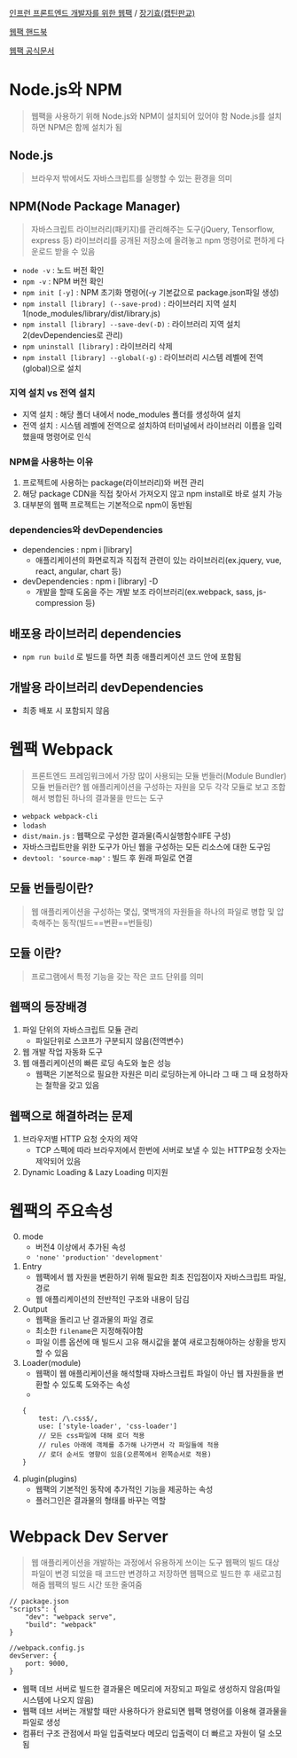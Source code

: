 [인프런 프론트엔드 개발자를 위한 웹팩](https://inf.run/6AGY) / [장기효(캡틴판교)](https://joshua1988.github.io/)  

[웹팩 핸드북](https://joshua1988.github.io/webpack-guide/)  

[웹팩 공식문서](https://webpack.js.org/concepts/)  


# Node.js와 NPM
> 웹팩을 사용하기 위해 Node.js와 NPM이 설치되어 있어야 함
> Node.js를 설치하면 NPM은 함께 설치가 됨

## Node.js
> 브라우저 밖에서도 자바스크립트를 실행할 수 있는 환경을 의미

## NPM(Node Package Manager)
> 자바스크립트 라이브러리(패키지)를 관리해주는 도구(jQuery, Tensorflow, express 등)
> 라이브러리를 공개된 저장소에 올려놓고 npm 명령어로 편하게 다운로드 받을 수 있음
- `node -v` : 노드 버전 확인
- `npm -v` : NPM 버전 확인
- `npm init [-y]` : NPM 초기화 명령어(-y 기본값으로 package.json파일 생성)
- `npm install [library] (--save-prod)` : 라이브러리 지역 설치1(node_modules/library/dist/library.js)
- `npm install [library] --save-dev(-D)` : 라이브러리 지역 설치2(devDependencies로 관리)
- `npm uninstall [library]` : 라이브러리 삭제
- `npm install [library] --global(-g)` : 라이브러리 시스템 레벨에 전역(global)으로 설치

### 지역 설치 vs 전역 설치
- 지역 설치 : 해당 폴더 내에서 node_modules 폴더를 생성하여 설치
- 전역 설치 : 시스템 레벨에 전역으로 설치하여 터미널에서 라이브러리 이름을 입력했을때 명령어로 인식

### NPM을 사용하는 이유
1. 프로젝트에 사용하는 package(라이브러리)와 버전 관리
2. 해당 package CDN을 직접 찾아서 가져오지 않고 npm install로 바로 설치 가능
3. 대부분의 웹팩 프로젝트는 기본적으로 npm이 동반됨

### dependencies와 devDependencies
- dependencies : npm i [library]
    - 애플리케이션의 화면로직과 직접적 관련이 있는 라이브러리(ex.jquery, vue, react, angular, chart 등)
- devDependencies : npm i [library] -D
    - 개발을 할때 도움을 주는 개발 보조 라이브러리(ex.webpack, sass, js-compression 등)

## 배포용 라이브러리 dependencies
- `npm run build` 로 빌드를 하면 최종 애플리케이션 코드 안에 포함됨

## 개발용 라이브러리 devDependencies
- 최종 배포 시 포함되지 않음


# 웹팩 Webpack
> 프론트엔드 프레임워크에서 가장 많이 사용되는 모듈 번들러(Module Bundler)
> 모듈 번들러란? 웹 애플리케이션을 구성하는 자원을 모두 각각 모듈로 보고 조합해서 병합된 하나의 결과물을 만드는 도구
- `webpack webpack-cli` 
- `lodash`
- `dist/main.js` : 웹팩으로 구성한 결과물(즉시실행함수IIFE 구성)
- 자바스크립트만을 위한 도구가 아닌 웹을 구성하는 모든 리소스에 대한 도구임
- `devtool: 'source-map'` : 빌드 후 원래 파일로 연결

## 모듈 번들링이란?
> 웹 애플리케이션을 구성하는 몇십, 몇백개의 자원들을 하나의 파일로 병합 및 압축해주는 동작(빌드==변환==번들링)

## 모듈 이란?
> 프로그램에서 특정 기능을 갖는 작은 코드 단위를 의미

## 웹팩의 등장배경
1. 파일 단위의 자바스크립트 모듈 관리
    - 파일단위로 스코프가 구분되지 않음(전역변수)
2. 웹 개발 작업 자동화 도구
3. 웹 애플리케이션의 빠른 로딩 속도와 높은 성능
    - 웹팩은 기본적으로 필요한 자원은 미리 로딩하는게 아니라 그 때 그 때 요청하자는 철학을 갖고 있음

## 웹팩으로 해결하려는 문제
1. 브라우저별 HTTP 요청 숫자의 제약
    - TCP 스펙에 따라 브라우저에서 한번에 서버로 보낼 수 있는 HTTP요청 숫자는 제약되어 있음
2. Dynamic Loading & Lazy Loading 미지원

# 웹팩의 주요속성
0. mode
    - 버전4 이상에서 추가된 속성
    - `'none'` `'production'` `'development'`
1. Entry
    - 웹팩에서 웹 자원을 변환하기 위해 필요한 최초 진입점이자 자바스크립트 파일, 경로
    - 웹 애플리케이션의 전반적인 구조와 내용이 담김
2. Output
    - 웹팩을 돌리고 난 결과물의 파일 경로
    - 최소한 `filename`은 지정해줘야함
    - 파일 이름 옵션에 매 빌드시 고유 해시값을 붙여 새로고침해야하는 상황을 방지할 수 있음
3. Loader(module)
    - 웹팩이 웹 애플리케이션을 해석할때 자바스크립트 파일이 아닌 웹 자원들을 변환할 수 있도록 도와주는 속성
    - 
    ```
    {
        test: /\.css$/,
        use: ['style-loader', 'css-loader']
        // 모든 css파일에 대해 로더 적용
        // rules 아래에 객체를 추가해 나가면서 각 파일들에 적용
        // 로더 순서도 영향이 있음(오른쪽에서 왼쪽순서로 적용)
    }
    ```
4. plugin(plugins)
    - 웹팩의 기본적인 동작에 추가적인 기능을 제공하는 속성
    - 플러그인은 결과물의 형태를 바꾸는 역할


# Webpack Dev Server
> 웹 애플리케이션을 개발하는 과정에서 유용하게 쓰이는 도구
> 웹팩의 빌드 대상 파일이 변경 되었을 때 코드만 변경하고 저장하면 웹팩으로 빌드한 후 새로고침 해줌
> 웹팩의 빌드 시간 또한 줄여줌
```
// package.json
"scripts": {
    "dev": "webpack serve",
    "build": "webpack"
}

//webpack.config.js
devServer: {
    port: 9000,
}
```
- 웹팩 데브 서버로 빌드한 결과물은 메모리에 저장되고 파일로 생성하지 않음(파일 시스템에 나오지 않음)
- 웹팩 데브 서버는 개발할 때만 사용하다가 완료되면 웹팩 명령어를 이용해 결과물을 파일로 생성
- 컴퓨터 구조 관점에서 파일 입출력보다 메모리 입출력이 더 빠르고 자원이 덜 소모됨